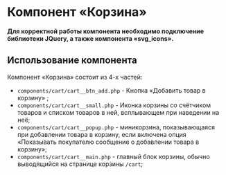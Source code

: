 # Компонент «Корзина»

**Для корректной работы компонента необходимо подключение библиотеки JQuery, а также компонента «svg_icons».**

## Использование компонента

Компонент «Корзина» состоит из 4-х частей:

- `components/cart/cart__btn_add.php` - Кнопка «Добавить товар в корзину» ;
- `components/cart/cart__small.php` - Иконка корзины со счётчиком товаров и списком товаров в ней, всплывающем при наведении на неё;
- `components/cart/cart__popup.php` - миникорзина, показывающаяся при добавлении товара в корзину, если включена опция «Показывать покупателю сообщение о добавлении товара в корзину»;
- `components/cart/cart__main.php` - главный блок корзины, обычно выводящийся на странице корзины `/cart`;